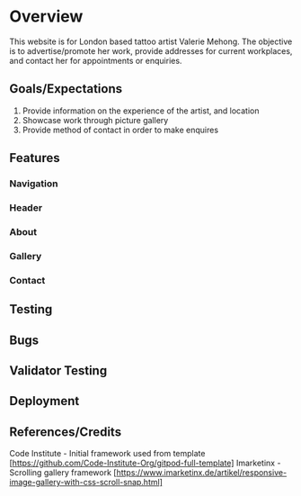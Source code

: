 # Overview

This website is for London based tattoo artist Valerie Mehong. The objective is to advertise/promote her work, provide addresses for current workplaces, and contact her for appointments or enquiries.

## Goals/Expectations
1. Provide information on the experience of the artist, and location
2. Showcase work through picture gallery
3. Provide method of contact in order to make enquires


## Features
 ### Navigation


 ### Header


 ### About


 ### Gallery


 ### Contact

 

## Testing

## Bugs

## Validator Testing

## Deployment

## References/Credits
Code Institute - Initial framework used from template [https://github.com/Code-Institute-Org/gitpod-full-template]
Imarketinx - Scrolling gallery framework [https://www.imarketinx.de/artikel/responsive-image-gallery-with-css-scroll-snap.html]